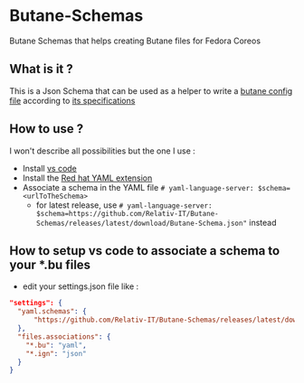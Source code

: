 # Butane-Schemas

Butane Schemas that helps creating Butane files for Fedora Coreos

## What is it ?

This is a Json Schema that can be used as a helper to write a [butane config file](https://github.com/coreos/butane) according to [its specifications](https://github.com/coreos/butane/tree/main/docs)

## How to use ?

I won't describe all possibilities but the one I use :

- Install [vs code](https://github.com/microsoft/vscode)
- Install the [Red hat YAML extension](https://github.com/redhat-developer/vscode-yaml)
- Associate a schema in the YAML file `# yaml-language-server: $schema=<urlToTheSchema>`
  - for latest release, use `# yaml-language-server: $schema=https://github.com/Relativ-IT/Butane-Schemas/releases/latest/download/Butane-Schema.json"` instead

## How to setup vs code to associate a schema to your *.bu files

- edit your settings.json file like :

```JSON
"settings": {
  "yaml.schemas": {
      "https://github.com/Relativ-IT/Butane-Schemas/releases/latest/download/Butane-Schema.json": ["*.bu"]
  },
  "files.associations": {
    "*.bu": "yaml",
    "*.ign": "json"
  }
}
```

